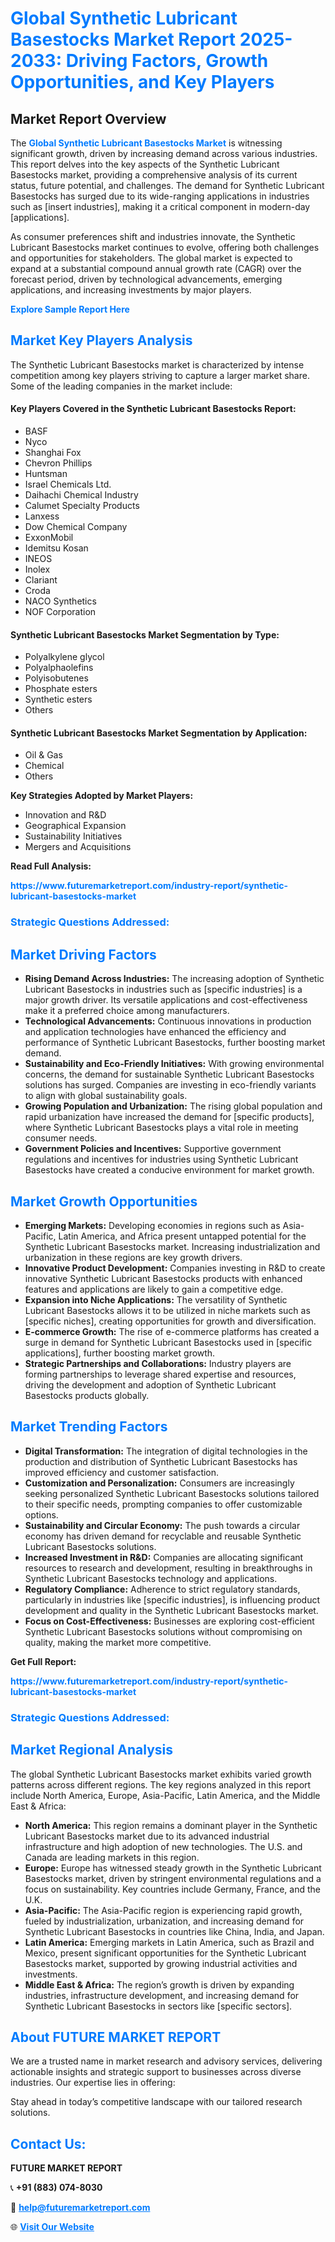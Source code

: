 <h1 style="color: #007BFF;">Global Synthetic Lubricant Basestocks Market Report 2025-2033: Driving Factors, Growth Opportunities, and Key Players</h1>

<section id="overview">
<h2>Market Report Overview</h2>
<p>The <a href="https://www.futuremarketreport.com/industry-report/synthetic-lubricant-basestocks-market" style="color: #007BFF; text-decoration: none;"><strong>Global Synthetic Lubricant Basestocks Market</strong></a> is witnessing significant growth, driven by increasing demand across various industries. This report delves into the key aspects of the Synthetic Lubricant Basestocks market, providing a comprehensive analysis of its current status, future potential, and challenges. The demand for Synthetic Lubricant Basestocks has surged due to its wide-ranging applications in industries such as [insert industries], making it a critical component in modern-day [applications].</p>
<p>As consumer preferences shift and industries innovate, the Synthetic Lubricant Basestocks market continues to evolve, offering both challenges and opportunities for stakeholders. The global market is expected to expand at a substantial compound annual growth rate (CAGR) over the forecast period, driven by technological advancements, emerging applications, and increasing investments by major players.</p>
</section>

<section id="overview">
<p><a href="https://www.futuremarketreport.com/request-sample/reportId=53692" style="color: #007BFF; text-decoration: none;"><strong>Explore Sample Report Here</strong></a></p>
</section>

<section id="key-players">
<h2 style="color: #007BFF;">Market Key Players Analysis</h2>
<p>The Synthetic Lubricant Basestocks market is characterized by intense competition among key players striving to capture a larger market share. Some of the leading companies in the market include:</p>
<h4>Key Players Covered in the Synthetic Lubricant Basestocks Report:</h4>
<ul><li>BASF</li><li>Nyco</li><li>Shanghai Fox</li><li>Chevron Phillips</li><li>Huntsman</li><li>Israel Chemicals Ltd.</li><li>Daihachi Chemical Industry</li><li>Calumet Specialty Products</li><li>Lanxess</li><li>Dow Chemical Company</li><li>ExxonMobil</li><li>Idemitsu Kosan</li><li>INEOS</li><li>Inolex</li><li>Clariant</li><li>Croda</li><li>NACO Synthetics</li><li>NOF Corporation</li></ul>
<h4>Synthetic Lubricant Basestocks Market Segmentation by Type:</h4>
<ul><li>Polyalkylene glycol</li><li>Polyalphaolefins</li><li>Polyisobutenes</li><li>Phosphate esters</li><li>Synthetic esters</li><li>Others</li></ul>

<h4>Synthetic Lubricant Basestocks Market Segmentation by Application:</h4>
<ul><li>Oil &amp; Gas</li><li>Chemical</li><li>Others</li></ul>
<p><strong>Key Strategies Adopted by Market Players:</strong></p>
<ul>
<li>Innovation and R&D</li>
<li>Geographical Expansion</li>
<li>Sustainability Initiatives</li>
<li>Mergers and Acquisitions</li>
</ul>
</section>

<section>
<p><strong>Read Full Analysis: </strong></p><a href="https://www.futuremarketreport.com/industry-report/synthetic-lubricant-basestocks-market" style="color: #007BFF; text-decoration: none;"><strong>https://www.futuremarketreport.com/industry-report/synthetic-lubricant-basestocks-market</strong></a>
<h3 style="color: #007BFF;">Strategic Questions Addressed:</h3>
</section>

<section id="driving-factors">
<h2 style="color: #007BFF;">Market Driving Factors</h2>
<ul>
<li><strong>Rising Demand Across Industries:</strong> The increasing adoption of Synthetic Lubricant Basestocks in industries such as [specific industries] is a major growth driver. Its versatile applications and cost-effectiveness make it a preferred choice among manufacturers.</li>
<li><strong>Technological Advancements:</strong> Continuous innovations in production and application technologies have enhanced the efficiency and performance of Synthetic Lubricant Basestocks, further boosting market demand.</li>
<li><strong>Sustainability and Eco-Friendly Initiatives:</strong> With growing environmental concerns, the demand for sustainable Synthetic Lubricant Basestocks solutions has surged. Companies are investing in eco-friendly variants to align with global sustainability goals.</li>
<li><strong>Growing Population and Urbanization:</strong> The rising global population and rapid urbanization have increased the demand for [specific products], where Synthetic Lubricant Basestocks plays a vital role in meeting consumer needs.</li>
<li><strong>Government Policies and Incentives:</strong> Supportive government regulations and incentives for industries using Synthetic Lubricant Basestocks have created a conducive environment for market growth.</li>
</ul>
</section>

<section id="growth-opportunities">
<h2 style="color: #007BFF;">Market Growth Opportunities</h2>
<ul>
<li><strong>Emerging Markets:</strong> Developing economies in regions such as Asia-Pacific, Latin America, and Africa present untapped potential for the Synthetic Lubricant Basestocks market. Increasing industrialization and urbanization in these regions are key growth drivers.</li>
<li><strong>Innovative Product Development:</strong> Companies investing in R&D to create innovative Synthetic Lubricant Basestocks products with enhanced features and applications are likely to gain a competitive edge.</li>
<li><strong>Expansion into Niche Applications:</strong> The versatility of Synthetic Lubricant Basestocks allows it to be utilized in niche markets such as [specific niches], creating opportunities for growth and diversification.</li>
<li><strong>E-commerce Growth:</strong> The rise of e-commerce platforms has created a surge in demand for Synthetic Lubricant Basestocks used in [specific applications], further boosting market growth.</li>
<li><strong>Strategic Partnerships and Collaborations:</strong> Industry players are forming partnerships to leverage shared expertise and resources, driving the development and adoption of Synthetic Lubricant Basestocks products globally.</li>
</ul>
</section>

<section id="trending-factors">
<h2 style="color: #007BFF;">Market Trending Factors</h2>
<ul>
<li><strong>Digital Transformation:</strong> The integration of digital technologies in the production and distribution of Synthetic Lubricant Basestocks has improved efficiency and customer satisfaction.</li>
<li><strong>Customization and Personalization:</strong> Consumers are increasingly seeking personalized Synthetic Lubricant Basestocks solutions tailored to their specific needs, prompting companies to offer customizable options.</li>
<li><strong>Sustainability and Circular Economy:</strong> The push towards a circular economy has driven demand for recyclable and reusable Synthetic Lubricant Basestocks solutions.</li>
<li><strong>Increased Investment in R&D:</strong> Companies are allocating significant resources to research and development, resulting in breakthroughs in Synthetic Lubricant Basestocks technology and applications.</li>
<li><strong>Regulatory Compliance:</strong> Adherence to strict regulatory standards, particularly in industries like [specific industries], is influencing product development and quality in the Synthetic Lubricant Basestocks market.</li>
<li><strong>Focus on Cost-Effectiveness:</strong> Businesses are exploring cost-efficient Synthetic Lubricant Basestocks solutions without compromising on quality, making the market more competitive.</li>
</ul>
</section>

<section>
<p><strong>Get Full Report: </strong></p><a href="https://www.futuremarketreport.com/industry-report/synthetic-lubricant-basestocks-market" style="color: #007BFF; text-decoration: none;"><strong>https://www.futuremarketreport.com/industry-report/synthetic-lubricant-basestocks-market</strong></a>
<h3 style="color: #007BFF;">Strategic Questions Addressed:</h3>
</section>


<section id="regional-analysis">
<h2 style="color: #007BFF;">Market Regional Analysis</h2>
<p>The global Synthetic Lubricant Basestocks market exhibits varied growth patterns across different regions. The key regions analyzed in this report include North America, Europe, Asia-Pacific, Latin America, and the Middle East & Africa:</p>
<ul>
<li><strong>North America:</strong> This region remains a dominant player in the Synthetic Lubricant Basestocks market due to its advanced industrial infrastructure and high adoption of new technologies. The U.S. and Canada are leading markets in this region.</li>
<li><strong>Europe:</strong> Europe has witnessed steady growth in the Synthetic Lubricant Basestocks market, driven by stringent environmental regulations and a focus on sustainability. Key countries include Germany, France, and the U.K.</li>
<li><strong>Asia-Pacific:</strong> The Asia-Pacific region is experiencing rapid growth, fueled by industrialization, urbanization, and increasing demand for Synthetic Lubricant Basestocks in countries like China, India, and Japan.</li>
<li><strong>Latin America:</strong> Emerging markets in Latin America, such as Brazil and Mexico, present significant opportunities for the Synthetic Lubricant Basestocks market, supported by growing industrial activities and investments.</li>
<li><strong>Middle East & Africa:</strong> The region’s growth is driven by expanding industries, infrastructure development, and increasing demand for Synthetic Lubricant Basestocks in sectors like [specific sectors].</li>
</ul>
</section>

<footer>
<h2 style="color: #007BFF;">About FUTURE MARKET REPORT</h2>
<p>We are a trusted name in market research and advisory services, delivering actionable insights and strategic support to businesses across diverse industries. Our expertise lies in offering:</p>

<p>Stay ahead in today’s competitive landscape with our tailored research solutions.</p>

<h2 style="color: #007BFF;">Contact Us:</h2>
<p><strong>FUTURE MARKET REPORT</strong></p>
<p>📞 <strong>+91 (883) 074-8030</strong></p>
<p>📧 <strong><a href="mailto:help@futuremarketreport.com" style="color: #007BFF;">help@futuremarketreport.com</a></strong></p>
<p>🌐 <strong><a href="https://www.futuremarketreport.com/" style="color: #007BFF;">Visit Our Website</a></strong></p>
</footer>